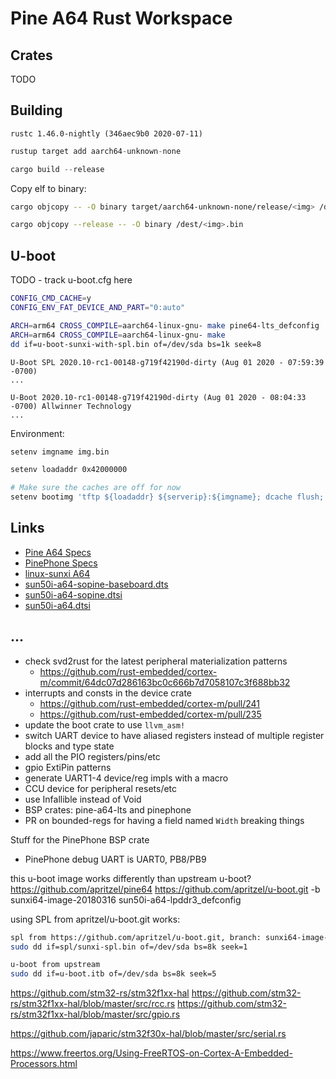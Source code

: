 # Pine A64 Rust Workspace

## Crates

TODO

## Building

`rustc 1.46.0-nightly (346aec9b0 2020-07-11)`

```rust
rustup target add aarch64-unknown-none

cargo build --release
```

Copy elf to binary:

```bash
cargo objcopy -- -O binary target/aarch64-unknown-none/release/<img> /dest/<img>.bin
```

```bash
cargo objcopy --release -- -O binary /dest/<img>.bin
```

## U-boot

TODO - track u-boot.cfg here

```bash
CONFIG_CMD_CACHE=y
CONFIG_ENV_FAT_DEVICE_AND_PART="0:auto"

ARCH=arm64 CROSS_COMPILE=aarch64-linux-gnu- make pine64-lts_defconfig
ARCH=arm64 CROSS_COMPILE=aarch64-linux-gnu- make
dd if=u-boot-sunxi-with-spl.bin of=/dev/sda bs=1k seek=8
```

```text
U-Boot SPL 2020.10-rc1-00148-g719f42190d-dirty (Aug 01 2020 - 07:59:39 -0700)
...

U-Boot 2020.10-rc1-00148-g719f42190d-dirty (Aug 01 2020 - 08:04:33 -0700) Allwinner Technology
...
```

Environment:

```bash
setenv imgname img.bin

setenv loadaddr 0x42000000

# Make sure the caches are off for now
setenv bootimg 'tftp ${loadaddr} ${serverip}:${imgname}; dcache flush; dcache off; go ${loadaddr}'
```

## Links

- [Pine A64 Specs](https://wiki.pine64.org/index.php?title=PINE_A64-LTS/SOPine#SoC_and_Memory_Specification)
- [PinePhone Specs](https://wiki.pine64.org/index.php?title=PinePhone#Specifications)
- [linux-sunxi A64](https://linux-sunxi.org/A64)
- [sun50i-a64-sopine-baseboard.dts](https://github.com/torvalds/linux/blob/master/arch/arm64/boot/dts/allwinner/sun50i-a64-sopine-baseboard.dts)
- [sun50i-a64-sopine.dtsi](https://github.com/torvalds/linux/blob/master/arch/arm64/boot/dts/allwinner/sun50i-a64-sopine.dtsi)
- [sun50i-a64.dtsi](https://github.com/torvalds/linux/blob/master/arch/arm64/boot/dts/allwinner/sun50i-a64.dtsi)

## ...

- check svd2rust for the latest peripheral materialization patterns
  * https://github.com/rust-embedded/cortex-m/commit/64dc07d286163bc0c666b7d7058107c3f688bb32
- interrupts and consts in the device crate
  * https://github.com/rust-embedded/cortex-m/pull/241
  * https://github.com/rust-embedded/cortex-m/pull/235
- update the boot crate to use `llvm_asm!`
- switch UART device to have aliased registers instead of multiple register blocks and type state
- add all the PIO registers/pins/etc
- gpio ExtiPin patterns
- generate UART1-4 device/reg impls with a macro
- CCU device for peripheral resets/etc
- use Infallible instead of Void
- BSP crates: pine-a64-lts and pinephone
- PR on bounded-regs for having a field named `Width` breaking things


Stuff for the PinePhone BSP crate
- PinePhone debug UART is UART0, PB8/PB9

this u-boot image works differently than upstream u-boot?
https://github.com/apritzel/pine64
https://github.com/apritzel/u-boot.git -b sunxi64-image-20180316
sun50i-a64-lpddr3_defconfig

using SPL from apritzel/u-boot.git works:

```bash
spl from https://github.com/apritzel/u-boot.git, branch: sunxi64-image-20180316
sudo dd if=spl/sunxi-spl.bin of=/dev/sda bs=8k seek=1

u-boot from upstream
sudo dd if=u-boot.itb of=/dev/sda bs=8k seek=5
```

https://github.com/stm32-rs/stm32f1xx-hal
https://github.com/stm32-rs/stm32f1xx-hal/blob/master/src/rcc.rs
https://github.com/stm32-rs/stm32f1xx-hal/blob/master/src/gpio.rs

https://github.com/japaric/stm32f30x-hal/blob/master/src/serial.rs

https://www.freertos.org/Using-FreeRTOS-on-Cortex-A-Embedded-Processors.html
